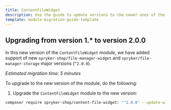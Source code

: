 ```yaml
---
title: ContentFileWidget
description: Use the guide to update versions to the newer ones of the ContentFileWidget module.
template: module-migration-guide-template
---
```


## Upgrading from version 1.* to version 2.0.0

In this new version of the `ContentFileWidget` module, we have added support of new `spryker-shop/file-manager-widget` and `spryker/file-manager-storage` major versions (`^2.0.0`).

*Estimated migration time: 5 minutes*

To upgrade to the new version of the module, do the following:

1. Upgrade the `ContentFileWidget` module to the new version:

```bash
composer require spryker-shop/content-file-widget: "^2.0.0" --update-with-dependencies
```
